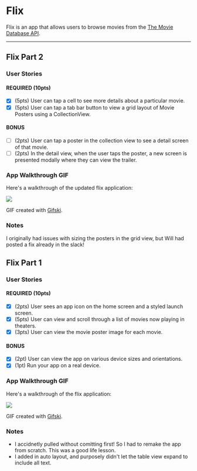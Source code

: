 # Flix

Flix is an app that allows users to browse movies from the [The Movie Database API](http://docs.themoviedb.apiary.io/#).

---
## Flix Part 2

### User Stories

#### REQUIRED (10pts)
- [x] (5pts) User can tap a cell to see more details about a particular movie.
- [x] (5pts) User can tap a tab bar button to view a grid layout of Movie Posters using a CollectionView.

#### BONUS
- [ ] (2pts) User can tap a poster in the collection view to see a detail screen of that movie.
- [ ] (2pts) In the detail view, when the user taps the poster, a new screen is presented modally where they can view the trailer.

### App Walkthrough GIF
Here's a walkthrough of the updated flix application:

![](FlixAppPart2.gif)

GIF created with [Gifski](https://apps.apple.com/us/app/gifski/id1351639930?mt=12).

### Notes
I originally had issues with sizing the posters in the grid view, but Will had posted a fix already in the slack!

## Flix Part 1

### User Stories

#### REQUIRED (10pts)
- [x] (2pts) User sees an app icon on the home screen and a styled launch screen.
- [x] (5pts) User can view and scroll through a list of movies now playing in theaters.
- [x] (3pts) User can view the movie poster image for each movie.

#### BONUS
- [x] (2pt) User can view the app on various device sizes and orientations.
- [x] (1pt) Run your app on a real device.

### App Walkthrough GIF
Here's a walkthrough of the flix application:

![](FlixAppGif.gif)

GIF created with [Gifski](https://apps.apple.com/us/app/gifski/id1351639930?mt=12).

### Notes
- I accidnetly pulled without comitting first! So I had to remake the app from scratch. This was a good life lesson.
- I added in auto layout, and purposely didn't let the table view expand to include all text.

